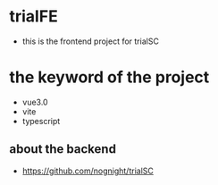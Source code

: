 # trialFE
- this is the frontend project for trialSC

# the keyword of the project
- vue3.0
- vite
- typescript

## about the backend
- https://github.com/nognight/trialSC
